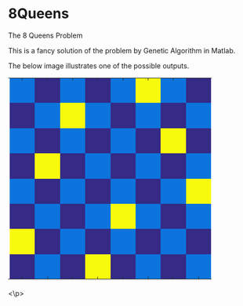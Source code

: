 # 8Queens
The 8 Queens Problem

This is a fancy solution of the problem by Genetic Algorithm in Matlab.

The below image illustrates one of the possible outputs.
<p align="center">
  
![Illustration of one Output](output_example.png)

<\p>

